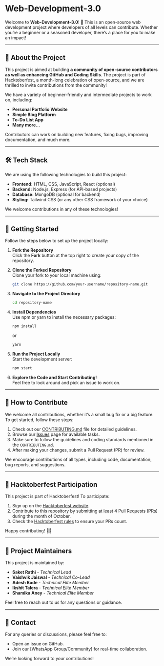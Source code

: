 # Web-Development-3.0

Welcome to **Web-Development-3.0**! 🎉 This is an open-source web development project where developers of all levels can contribute. Whether you’re a beginner or a seasoned developer, there’s a place for you to make an impact!

---

## 🌟 **About the Project**

This project is aimed at building **a community of open-source contributors as well as enhancing GitHub and Coding Skills**. The project is part of Hacktoberfest, a month-long celebration of open-source, and we are thrilled to invite contributions from the community!

We have a variety of beginner-friendly and intermediate projects to work on, including:

- **Personal Portfolio Website**
- **Simple Blog Platform**
- **To-Do List App**
- **Many more...**

Contributors can work on building new features, fixing bugs, improving documentation, and much more.

---

## 🛠️ **Tech Stack**

We are using the following technologies to build this project:

- **Frontend:** HTML, CSS, JavaScript, React (optional)
- **Backend:** Node.js, Express (for API-based projects)
- **Database:** MongoDB (optional for backend)
- **Styling:** Tailwind CSS (or any other CSS framework of your choice)
  
We welcome contributions in any of these technologies!

---

## 🚀 **Getting Started**

Follow the steps below to set up the project locally:

1. **Fork the Repository**  
   Click the **Fork** button at the top right to create your copy of the repository.

2. **Clone the Forked Repository**  
   Clone your fork to your local machine using:
   ```bash
   git clone https://github.com/your-username/repository-name.git
   ```

3. **Navigate to the Project Directory**  
   ```bash
   cd repository-name
   ```

4. **Install Dependencies**  
   Use npm or yarn to install the necessary packages:
   ```bash
   npm install
   ```
   or
   ```bash
   yarn
   ```

5. **Run the Project Locally**  
   Start the development server:
   ```bash
   npm start
   ```

6. **Explore the Code and Start Contributing!**  
   Feel free to look around and pick an issue to work on.

---

## 🤝 **How to Contribute**

We welcome all contributions, whether it’s a small bug fix or a big feature. To get started, follow these steps:

1. Check out our [CONTRIBUTING.md](https://github.com/GFGRBU/Web-Development-3.0/blob/main/CONTRIBUTING.md) file for detailed guidelines.
2. Browse our [Issues](https://github.com/GFGRBU/Web-Development-3.0/issues) page for available tasks.
3. Make sure to follow the guidelines and coding standards mentioned in the `CONTRIBUTING.md`.
4. After making your changes, submit a Pull Request (PR) for review.

We encourage contributions of all types, including code, documentation, bug reports, and suggestions.

---

## 🎃 **Hacktoberfest Participation**

This project is part of Hacktoberfest! To participate:

1. Sign up on the [Hacktoberfest website](https://hacktoberfest.com).
2. Contribute to this repository by submitting at least 4 Pull Requests (PRs) during the month of October.
3. Check the [Hacktoberfest rules](https://hacktoberfest.com/details) to ensure your PRs count.

Happy contributing! 🧑‍💻

---
<!--
## 📜 **License**

This project is licensed under the **[Your License]** License. See the [LICENSE](link_to_license) file for details.
-->

## 🎯 **Project Maintainers**

This project is maintained by:
- **Saket Rathi** - _Technical Lead_
- **Vaishvik Jaiswal** - _Technical Co-Lead_
- **Adesh Bode** - _Technical Elite Member_
- **Ikshit Talera** - _Technical Elite Member_
- **Shamika Aney** - _Technical Elite Member_

Feel free to reach out to us for any questions or guidance.

---

## 📧 **Contact**

For any queries or discussions, please feel free to:
- Open an issue on GitHub.
- Join our [WhatsApp Group/Community] for real-time collaboration.

We’re looking forward to your contributions!
